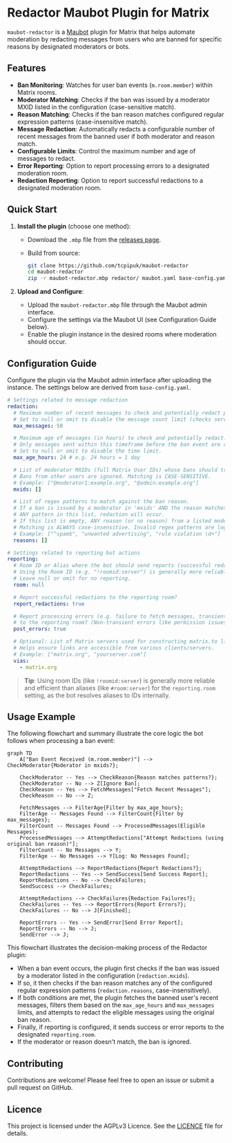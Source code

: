 # Redactor Maubot Plugin for Matrix

`maubot-redactor` is a [Maubot](https://github.com/maubot/maubot) plugin for Matrix that helps
automate moderation by redacting messages from users who are banned for specific reasons by
designated moderators or bots.

## Features

- **Ban Monitoring**: Watches for user ban events (`m.room.member`) within Matrix rooms.
- **Moderator Matching**: Checks if the ban was issued by a moderator MXID listed in the
  configuration (case-sensitive match).
- **Reason Matching**: Checks if the ban reason matches configured regular expression patterns
  (case-insensitive match).
- **Message Redaction**: Automatically redacts a configurable number of recent messages from the
  banned user if both moderator and reason match.
- **Configurable Limits**: Control the maximum number and age of messages to redact.
- **Error Reporting**: Option to report processing errors to a designated moderation room.
- **Redaction Reporting**: Option to report successful redactions to a designated moderation room.

## Quick Start

1. **Install the plugin** (choose one method):
    - Download the `.mbp` file from the [releases page](https://github.com/tcpipuk/maubot-redactor/releases).
    - Build from source:

        ```bash
        git clone https://github.com/tcpipuk/maubot-redactor
        cd maubot-redactor
        zip -r maubot-redactor.mbp redactor/ maubot.yaml base-config.yaml
        ```

2. **Upload and Configure**:
    - Upload the `maubot-redactor.mbp` file through the Maubot admin interface.
    - Configure the settings via the Maubot UI (see Configuration Guide below).
    - Enable the plugin instance in the desired rooms where moderation should occur.

## Configuration Guide

Configure the plugin via the Maubot admin interface after uploading the instance. The settings below
are derived from `base-config.yaml`.

```yaml
# Settings related to message redaction
redaction:
  # Maximum number of recent messages to check and potentially redact per matched ban.
  # Set to null or omit to disable the message count limit (checks server's default limit).
  max_messages: 50

  # Maximum age of messages (in hours) to check and potentially redact.
  # Only messages sent within this timeframe before the ban event are considered.
  # Set to null or omit to disable the time limit.
  max_age_hours: 24 # e.g. 24 hours = 1 day

  # List of moderator MXIDs (full Matrix User IDs) whose bans should trigger redactions.
  # Bans from other users are ignored. Matching is CASE-SENSITIVE.
  # Example: ["@moderator1:example.org", "@admin:example.org"]
  mxids: []

  # List of regex patterns to match against the ban reason.
  # If a ban is issued by a moderator in 'mxids' AND the reason matches
  # ANY pattern in this list, redaction will occur.
  # If this list is empty, ANY reason (or no reason) from a listed moderator will match.
  # Matching is ALWAYS case-insensitive. Invalid regex patterns are logged at startup and ignored.
  # Example: ["^spam$", "unwanted advertising", "rule violation \d+"]
  reasons: []

# Settings related to reporting bot actions
reporting:
  # Room ID or Alias where the bot should send reports (successful redactions, errors).
  # Using the Room ID (e.g. "!roomid:server") is generally more reliable than an alias.
  # Leave null or omit for no reporting.
  room: null

  # Report successful redactions to the reporting room?
  report_redactions: true

  # Report processing errors (e.g. failure to fetch messages, transient redaction failures)
  # to the reporting room? (Non-transient errors like permission issues are logged).
  post_errors: true

  # Optional: List of Matrix servers used for constructing matrix.to links in reports.
  # Helps ensure links are accessible from various clients/servers.
  # Example: ["matrix.org", "yourserver.com"]
  vias:
    - matrix.org

```

> **Tip**: Using room IDs (like `!roomid:server`) is generally more reliable and efficient than
> aliases (like `#room:server`) for the `reporting.room` setting, as the bot resolves aliases to IDs
> internally.

## Usage Example

The following flowchart and summary illustrate the core logic the bot follows when processing a ban event:

```mermaid
graph TD
    A["Ban Event Received (m.room.member)"] --> CheckModerator{Moderator in mxids?};

    CheckModerator -- Yes --> CheckReason{Reason matches patterns?};
    CheckModerator -- No --> Z[Ignore Ban];
    CheckReason -- Yes --> FetchMessages["Fetch Recent Messages"];
    CheckReason -- No --> Z;

    FetchMessages --> FilterAge{Filter by max_age_hours};
    FilterAge -- Messages Found --> FilterCount{Filter by max_messages};
    FilterCount -- Messages Found --> ProcessedMessages(Eligible Messages);
    ProcessedMessages --> AttemptRedactions["Attempt Redactions (using original ban reason)"];
    FilterCount -- No Messages --> Y;
    FilterAge -- No Messages --> Y[Log: No Messages Found];

    AttemptRedactions --> ReportRedactions{Report Redactions?};
    ReportRedactions -- Yes --> SendSuccess[Send Success Report];
    ReportRedactions -- No --> CheckFailures;
    SendSuccess --> CheckFailures;

    AttemptRedactions --> CheckFailures{Redaction Failures?};
    CheckFailures -- Yes --> ReportErrors{Report Errors?};
    CheckFailures -- No --> J[Finished];

    ReportErrors -- Yes --> SendError[Send Error Report];
    ReportErrors -- No --> J;
    SendError --> J;
```

This flowchart illustrates the decision-making process of the Redactor plugin:

- When a ban event occurs, the plugin first checks if the ban was issued by a moderator listed in
  the configuration (`redaction.mxids`).
- If so, it then checks if the ban reason matches any of the configured regular expression patterns
  (`redaction.reasons`, case-insensitively).
- If both conditions are met, the plugin fetches the banned user's recent messages, filters them
  based on the `max_age_hours` and `max_messages` limits, and attempts to redact the eligible
  messages using the original ban reason.
- Finally, if reporting is configured, it sends success or error reports to the designated
  `reporting.room`.
- If the moderator or reason doesn't match, the ban is ignored.

## Contributing

Contributions are welcome! Please feel free to open an issue or submit a pull request on GitHub.

## Licence

This project is licensed under the AGPLv3 Licence. See the [LICENCE](LICENCE) file for details.
